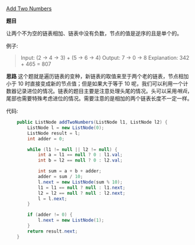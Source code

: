 [Add Two Numbers](https://leetcode.com/problems/add-two-numbers/)

**题目**

让两个不为空的链表相加、链表中没有负数，节点的值是逆序的且是单个的。

例子:

> Input: (2 -> 4 -> 3) + (5 -> 6 -> 4)
> Output: 7 -> 0 -> 8
> Explanation: 342 + 465 = 807


**思路**
这个题就是遍历链表的变种，新链表的取值来至于两个老的链表，节点相加小于 10 时直接变成新的节点值；但是如果大于等于 10 呢，我们可以利用一个计数器记录进位的情况。链表的题目主要是注意处理头尾的情况。头可以采用*哨兵*，尾部也需要特殊考虑进位的情况。需要注意的是相加的两个链表长度不一定一样。


代码:

``` java
    public ListNode addTwoNumbers(ListNode l1, ListNode l2) {
        ListNode l = new ListNode(0);
        ListNode result = l;
        int adder = 0;

        while (l1 != null || l2 != null) {
            int a = l1 == null ? 0 : l1.val;
            int b = l2 == null ? 0 : l2.val;

            int sum = a + b + adder;
            adder = sum / 10;
            l.next = new ListNode(sum % 10);
            l1 = l1 == null ? null : l1.next;
            l2 = l2 == null ? null : l2.next;
            l = l.next;
        }

        if (adder != 0) {
            l.next = new ListNode(1);
        }
        return result.next;
    }
```



